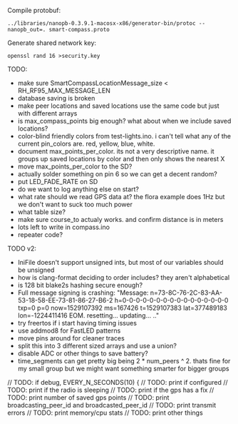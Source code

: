 
Compile protobuf:

    ../libraries/nanopb-0.3.9.1-macosx-x86/generator-bin/protoc --nanopb_out=. smart-compass.proto

Generate shared network key:

    openssl rand 16 >security.key

TODO:
- make sure SmartCompassLocationMessage_size < RH_RF95_MAX_MESSAGE_LEN
- database saving is broken
- make peer locations and saved locations use the same code but just with different arrays
- is max_compass_points big enough? what about when we include saved locations?
- color-blind friendly colors from test-lights.ino. i can't tell what any of the current pin_colors are. red, yellow, blue, white.
- document max_points_per_color. its not a very descriptive name. it groups up saved locations by color and then only shows the nearest X
- move max_points_per_color to the SD?
- actually solder something on pin 6 so we can get a decent random?
- put LED_FADE_RATE on SD
- do we want to log anything else on start?
- what rate should we read GPS data at? the flora example does 1Hz but we don't want to suck too much power
- what table size?
- make sure course_to actualy works. and confirm distance is in meters
- lots left to write in compass.ino
- repeater code?

TODO v2:
- IniFile doesn't support unsigned ints, but most of our variables should be unsigned
- how is clang-format deciding to order includes? they aren't alphabetical
- is 128 bit blake2s hashing secure enough?
- Full message signing is crashing: "Message: n=73-8C-76-2C-83-AA-53-18-58-EE-73-81-86-27-B6-2 h=0-0-0-0-0-0-0-0-0-0-0-0-0-0-0-0 txp=0 p=0 now=1529107392 ms=167426 t=1529107383 lat=377489183 lon=-1224411416 EOM. resetting... updating... .."
- try freertos if i start having timing issues
- use addmod8 for FastLED patterns
- move pins around for cleaner traces
- split this into 3 different sized arrays and use a union?
- disable ADC or other things to save battery?
- time_segments can get pretty big being 2 * num_peers ^ 2. thats fine for my small group but we might want something smarter for bigger groups

// TODO: if debug, EVERY_N_SECONDS(10) {
  // TODO: print if configured
  // TODO: print if the radio is sleeping
  // TODO: print if the gps has a fix
  // TODO: print number of saved gps points
  // TODO: print  broadcasting_peer_id and broadcasted_peer_id
  // TODO: print transmit errors
  // TODO: print memory/cpu stats
  // TODO: print other things
